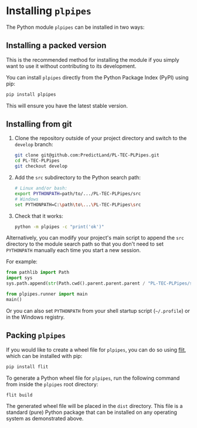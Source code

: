 # Installing `plpipes`

The Python module `plpipes` can be installed in two ways:

## Installing a packed version

This is the recommended method for installing the module if you simply want to use it without contributing to its development. 

You can install `plpipes` directly from the Python Package Index (PyPI) using pip:

```bash
pip install plpipes
```

This will ensure you have the latest stable version.

## Installing from git

1. Clone the repository outside of your project directory and switch to the `develop` branch:

    ```bash
    git clone git@github.com:PredictLand/PL-TEC-PLPipes.git
    cd PL-TEC-PLPipes
    git checkout develop
    ```

2. Add the `src` subdirectory to the Python search path:

    ```bash
    # Linux and/or bash:
    export PYTHONPATH=path/to/.../PL-TEC-PLPipes/src
    # Windows
    set PYTHONPATH=C:\path\to\...\PL-TEC-PLPipes\src
    ```

3. Check that it works:

    ```bash
    python -m plpipes -c "print('ok')"
    ```

Alternatively, you can modify your project's main script to append the `src` directory to the module search path so that you don't need to set `PYTHONPATH` manually each time you start a new session.

For example:

```python
from pathlib import Path
import sys
sys.path.append(str(Path.cwd().parent.parent.parent / "PL-TEC-PLPipes/src"))

from plpipes.runner import main
main()
```

Or you can also set `PYTHONPATH` from your shell startup script (`~/.profile`) or in the Windows registry.

## Packing `plpipes`

If you would like to create a wheel file for `plpipes`, you can do so using [flit](https://flit.pypa.io/en/stable/), which can be installed with pip:

```bash
pip install flit
```

To generate a Python wheel file for `plpipes`, run the following command from inside the `plpipes` root directory:

```bash
flit build
```

The generated wheel file will be placed in the `dist` directory. This file is a standard (pure) Python package that can be installed on any operating system as demonstrated above.
